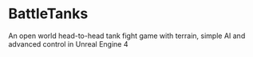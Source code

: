 # BattleTanks
An open world head-to-head tank fight game with terrain, simple AI and advanced control in Unreal Engine 4
